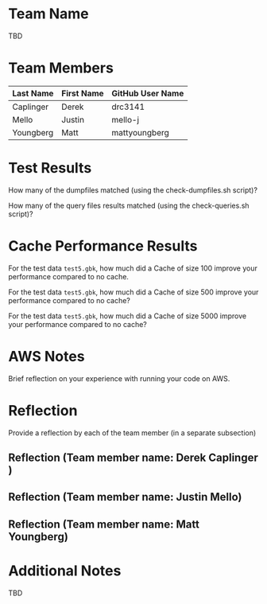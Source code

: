 # Team Name
TBD

# Team Members

Last Name       | First Name      | GitHub User Name
--------------- | --------------- | --------------------
Caplinger       | Derek           | drc3141
Mello           | Justin          | mello-j
Youngberg       | Matt            | mattyoungberg

# Test Results
How many of the dumpfiles matched (using the check-dumpfiles.sh script)?

How many of the query files results matched (using the check-queries.sh script)?

# Cache Performance Results
For the test data `test5.gbk`, how much did a Cache of size 100 improve your performance compared to no cache.

For the test data `test5.gbk`, how much did a Cache of size 500 improve your performance compared to no cache? 

For the test data `test5.gbk`, how much did a Cache of size 5000 improve your performance compared to no cache?


# AWS Notes
Brief reflection on your experience with running your code on AWS.

# Reflection

Provide a reflection by each of the team member (in a separate subsection)

## Reflection (Team member name: Derek Caplinger )
## Reflection (Team member name: Justin Mello)
## Reflection (Team member name: Matt Youngberg)

# Additional Notes
TBD

